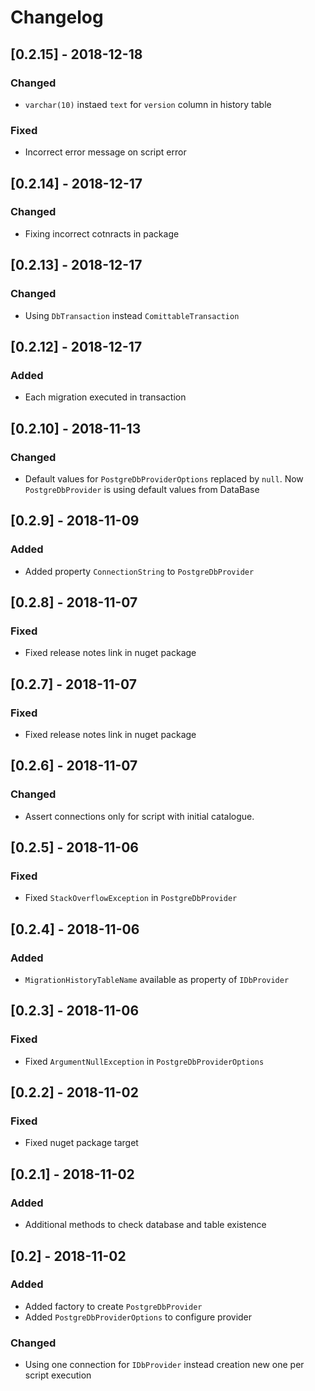 # Changelog

## [0.2.15] - 2018-12-18

### Changed

- `varchar(10)` instaed `text` for `version` column in history table

### Fixed

- Incorrect error message on script error

## [0.2.14] - 2018-12-17

### Changed

- Fixing incorrect cotnracts in package

## [0.2.13] - 2018-12-17

### Changed

- Using `DbTransaction` instead `ComittableTransaction`

## [0.2.12] - 2018-12-17

### Added

- Each migration executed in transaction

## [0.2.10] - 2018-11-13

### Changed

- Default values for `PostgreDbProviderOptions` replaced by `null`. Now `PostgreDbProvider` is using default values from DataBase

## [0.2.9] - 2018-11-09

### Added

- Added property `ConnectionString` to `PostgreDbProvider`

## [0.2.8] - 2018-11-07

### Fixed

- Fixed release notes link in nuget package

## [0.2.7] - 2018-11-07

### Fixed

- Fixed release notes link in nuget package

## [0.2.6] - 2018-11-07

### Changed

- Assert connections only for script with initial catalogue.  

## [0.2.5] - 2018-11-06

### Fixed

- Fixed `StackOverflowException` in  `PostgreDbProvider`

## [0.2.4] - 2018-11-06

### Added

- `MigrationHistoryTableName` available as property of `IDbProvider`

## [0.2.3] - 2018-11-06

### Fixed

- Fixed `ArgumentNullException` in  `PostgreDbProviderOptions`

## [0.2.2] - 2018-11-02

### Fixed

- Fixed nuget package target

## [0.2.1] - 2018-11-02

### Added

- Additional methods to check database and table existence

## [0.2] - 2018-11-02

### Added

- Added factory to create `PostgreDbProvider`
- Added `PostgreDbProviderOptions` to configure provider

### Changed

- Using one connection for `IDbProvider` instead creation new one per script execution